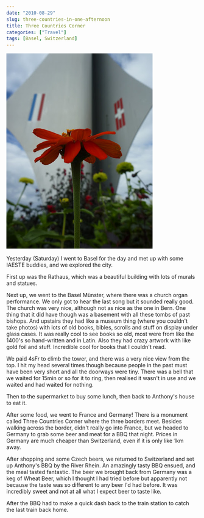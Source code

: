 ```yaml
---
date: "2010-08-29"
slug: three-countries-in-one-afternoon
title: Three Countries Corner
categories: ["Travel"]
tags: [Basel, Switzerland]
---
```


![Basel Border](p1030813.jpg)


Yesterday (Saturday) I went to Basel for the day and met up with some IAESTE buddies, and we explored the city.


First up was the Rathaus, which was a beautiful building with lots of murals and statues.

Next up, we went to the Basel Münster, where there was a church organ performance. We only got to hear the last song but it sounded really good. The church was very nice, although not as nice as the one in Bern. One thing that it did have though was a basement with all these tombs of past bishops. And upstairs they had like a museum thing (where you couldn't take photos) with lots of old books, bibles, scrolls and stuff on display under glass cases. It was really cool to see books so old, most were from like the 1400's so hand-written and in Latin. Also they had crazy artwork with like gold foil and stuff. Incredible cool for books that I couldn't read.


We paid 4sFr to climb the tower, and there was a very nice view from the top. I hit my head several times though because people in the past must have been very short and all the doorways were tiny. There was a bell that we waited for 15min or so for it to ring, then realised it wasn't in use and we waited and had waited for nothing.


Then to the supermarket to buy some lunch, then back to Anthony's house to eat it.

After some food, we went to France and Germany! There is a monument called Three Countries Corner where the three borders meet. Besides walking across the border, didn't really go into France, but we headed to Germany to grab some beer and meat for a BBQ that night. Prices in Germany are much cheaper than Switzerland, even if it is only like 1km away.

After shopping and some Czech beers, we returned to Switzerland and set up Anthony's BBQ by the River Rhein. An amazingly tasty BBQ ensued, and the meal tasted fantastic. The beer we brought back from Germany was a keg of Wheat Beer, which I thought I had tried before but apparently not because the taste was so different to any beer I'd had before. It was incredibly sweet and not at all what I expect beer to taste like.


After the BBQ had to make a quick dash back to the train station to catch the last train back home.
